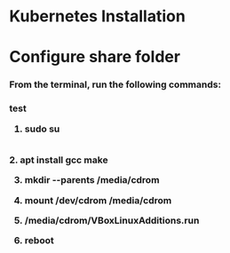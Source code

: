 # Kubernetes Installation

# Configure share folder
<h3>From the terminal, run the following commands:<h3>
test <br>

 1. sudo su
 
</br>
 2. apt install gcc make<br>

 3. mkdir --parents /media/cdrom<br>

 4. mount /dev/cdrom /media/cdrom<br>

 5. /media/cdrom/VBoxLinuxAdditions.run<br>

 6. reboot
 </br>